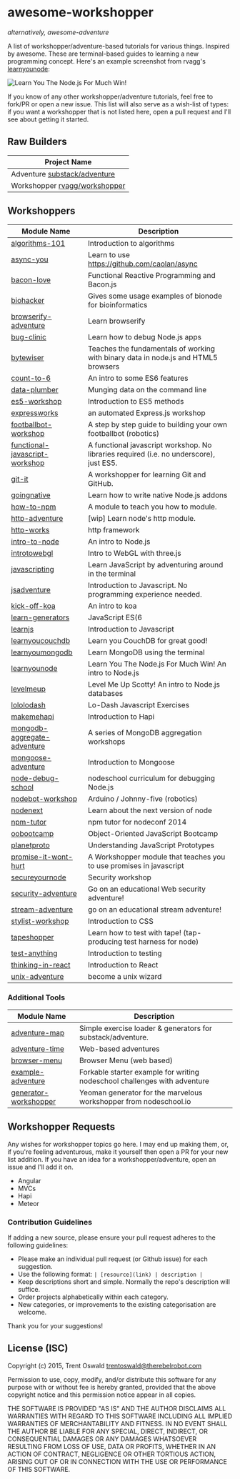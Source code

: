 # awesome-workshopper
*alternatively, awesome-adventure*

A list of workshopper/adventure-based tutorials for various things. Inspired by awesome. These are terminal-based guides to learning a new programming concept. Here's an example screenshot from rvagg's [learnyounode](https://github.com/rvagg/learnyounode):

![Learn You The Node.js For Much Win!](https://raw.github.com/rvagg/learnyounode/master/learnyounode.png)

If you know of any other workshopper/adventure tutorials, feel free to fork/PR or open a new issue. This list will also serve as a wish-list of types: if you want a workshopper that is not listed here, open a pull request and I'll see about getting it started. 

## Raw Builders
| Project Name  |
| ------------- |
| Adventure [substack/adventure](https://github.com/substack/adventure)|
| Workshopper [rvagg/workshopper](https://github.com/rvagg/workshopper) |

## Workshoppers
| Module Name  | Description |
| ------------- | ------------- |
| [algorithms-101](https://github.com/linclark/algorithms-101) | Introduction to algorithms |
| [async-you](https://github.com/bulkan/async-you) | Learn to use https://github.com/caolan/async |
| [bacon-love](https://github.com/mikaelbr/bacon-love) | Functional Reactive Programming and Bacon.js |
| [biohacker](https://github.com/bionode/biohacker) | Gives some usage examples of bionode for bioinformatics |
| [browserify-adventure](https://github.com/substack/browserify-adventure) | Learn browserify |
| [bug-clinic](https://github.com/othiym23/bug-clinic) | Learn how to debug Node.js apps |
| [bytewiser](https://github.com/maxogden/bytewiser) | Teaches the fundamentals of working with binary data in node.js and HTML5 browsers |
| [count-to-6](https://github.com/domenic/count-to-6) | An intro to some ES6 features |
| [data-plumber](https://github.com/maxogden/data-plumber) | Munging data on the command line |
| [es5-workshop](https://github.com/timoxley/es5-workshop) | Introduction to ES5 methods |
| [expressworks](https://github.com/azat-co/expressworks) | an automated Express.js workshop |
| [footballbot-workshop](https://github.com/alanshaw/footballbot-workshop) | A step by step guide to building your own footballbot (robotics) |
| [functional-javascript-workshop](https://github.com/timoxley/functional-javascript-workshop) | A functional javascript workshop. No libraries required (i.e. no underscore), just ES5. |
| [git-it](https://github.com/jlord/git-it) | A workshopper for learning Git and GitHub. |
| [goingnative](https://github.com/rvagg/goingnative) | Learn how to write native Node.js addons |
| [how-to-npm](https://github.com/npm/how-to-npm) | A module to teach you how to module. |
| [http-adventure](https://github.com/yoshuawuyts/http-adventure) | [wip] Learn node's http module. |
| [http-works](https://github.com/Raynos/http-works) | http framework |
| [intro-to-node](https://github.com/sherodtaylor/intro-to-node) | An intro to Node.js  |
| [introtowebgl](https://github.com/alexmackey/IntroToWebGLWithThreeJS) | Intro to WebGL with three.js |
| [javascripting](https://github.com/sethvincent/javascripting) | Learn JavaScript by adventuring around in the terminal |
| [jsadventure](https://github.com/mk30/jsadventure) | Introduction to Javascript. No programming experience needed. |
| [kick-off-koa](https://github.com/koajs/kick-off-koa) | An intro to koa |
| [learn-generators](https://github.com/isRuslan/learn-generators) | JavaScript ES(6|2015) generators workshopper. Learn in practice. :metal: |
| [learnjs](https://github.com/mikeal/learnjs) | Introduction to Javascript |
| [learnyoucouchdb](https://github.com/robertkowalski/learnyoucouchdb) | Learn you CouchDB for great good! |
| [learnyoumongodb](https://github.com/braz/learnyoumongodb) | Learn MongoDB using the terminal |
| [learnyounode](https://github.com/rvagg/learnyounode) | Learn You The Node.js For Much Win! An intro to Node.js |
| [levelmeup](https://github.com/rvagg/levelmeup) | Level Me Up Scotty! An intro to Node.js databases |
| [lololodash](https://github.com/mdunisch/lololodash) | Lo-Dash Javascript Exercises |
| [makemehapi](https://github.com/nvcexploder/makemehapi) | Introduction to Hapi |
| [mongodb-aggregate-adventure](https://github.com/braz/mongodb-aggregate-adventure) | A series of MongoDB aggregation workshops |
| [mongoose-adventure](https://github.com/wearefractal/mongoose-adventure) | Introduction to Mongoose |
| [node-debug-school](https://github.com/joyent/node-debug-school) | nodeschool curriculum for debugging Node.js |
| [nodebot-workshop](https://github.com/tableflip/nodebot-workshop) | Arduino / Johnny-five (robotics) |
| [nodenext](https://github.com/geek/nodenext) | Learn about the next version of node |
| [npm-tutor](https://github.com/timoxley/npm-tutor) | npm tutor for nodeconf 2014 |
| [oobootcamp](https://github.com/winsonwq/OOBootcamp.js) | Object-Oriented JavaScript Bootcamp |
| [planetproto](https://github.com/sporto/planetproto) | Understanding JavaScript Prototypes |
| [promise-it-wont-hurt](https://github.com/stevekane/promise-it-wont-hurt) | A Workshopper module that teaches you to use promises in javascript |
| [secureyournode](https://github.com/someoneweird/secureyournode) | Security workshop |
| [security-adventure](https://github.com/toolness/security-adventure) | Go on an educational Web security adventure! |
| [stream-adventure](https://github.com/substack/stream-adventure) | go on an educational stream adventure! |
| [stylist-workshop](https://github.com/alanshaw/stylist) | Introduction to CSS |
| [tapeshopper](https://github.com/tomgco/tapeshopper) | Learn how to test with tape! (tap-producing test harness for node) |
| [test-anything](https://github.com/finnp/test-anything) | Introduction to testing |
| [thinking-in-react](https://github.com/asbjornenge/thinking-in-react) | Introduction to React |
| [unix-adventure](https://github.com/substack/unix-adventure) | become a unix wizard |

### Additional Tools
| Module Name  | Description |
| ------------- | ------------- |
| [adventure-map](https://github.com/timoxley/adventure-map) | Simple exercise loader & generators for substack/adventure. |
| [adventure-time](https://github.com/maxogden/adventure-time) | Web-based adventures |
| [browser-menu](https://www.npmjs.com/package/browser-menu) | Browser Menu (web based) |
| [example-adventure](https://github.com/substack/example-adventure) | Forkable starter example for writing nodeschool challenges with adventure |
| [generator-workshopper](https://github.com/mindcookin/generator-workshopper) | Yeoman generator for the marvelous workshopper from nodeschool.io |

## Workshopper Requests
Any wishes for workshopper topics go here. I may end up making them, or, if you're feeling adventurous, make it yourself then open a PR for your new list addition. If you have an idea for a workshopper/adventure, open an issue and I'll add it on.

- Angular
- MVCs
- Hapi
- Meteor

### Contribution Guidelines
If adding a new source, please ensure your pull request adheres to the following guidelines:

* Please make an individual pull request (or Github issue) for each suggestion.
* Use the following format: `| [resource](link) | description |`
* Keep descriptions short and simple. Normally the repo's description will suffice.
* Order projects alphabetically within each category.
* New categories, or improvements to the existing categorisation are welcome.

Thank you for your suggestions!

## License (ISC)

Copyright (c) 2015, Trent Oswald <trentoswald@therebelrobot.com>

Permission to use, copy, modify, and/or distribute this software for any purpose with or without fee is hereby granted, provided that the above copyright notice and this permission notice appear in all copies.

THE SOFTWARE IS PROVIDED "AS IS" AND THE AUTHOR DISCLAIMS ALL WARRANTIES WITH REGARD TO THIS SOFTWARE INCLUDING ALL IMPLIED WARRANTIES OF MERCHANTABILITY AND FITNESS. IN NO EVENT SHALL THE AUTHOR BE LIABLE FOR ANY SPECIAL, DIRECT, INDIRECT, OR CONSEQUENTIAL DAMAGES OR ANY DAMAGES WHATSOEVER RESULTING FROM LOSS OF USE, DATA OR PROFITS, WHETHER IN AN ACTION OF CONTRACT, NEGLIGENCE OR OTHER TORTIOUS ACTION, ARISING OUT OF OR IN CONNECTION WITH THE USE OR PERFORMANCE OF THIS SOFTWARE.
